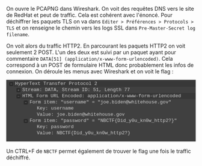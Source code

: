 On ouvre le PCAPNG dans Wireshark. On voit des requêtes DNS vers le site de RedHat et peut de traffic. Cela est cohérent avec l'énoncé. Pour déchiffrer les paquets TLS on va dans `Editer > Préférences > Protocols > TLS` et on renseigne le chemin vers les logs SSL dans `Pre-Master-Secret log filename`.

On voit alors du traffic HTTP2. En parcourant les paquets HTTP2 on voit seulement 2 POST. L'un des deux est suivi par un paquet ayant pour commentaire `DATA[51] (application/x-www-form-urlencoded)`. Cela correspond à un POST de formulaire HTML donc probablement les infos de connexion. On déroule les menus avec Wireshark et on voit le flag :

![](wireshark.png)

Un CTRL+F de `NBCTF` permet également de trouver le flag une fois le traffic déchiffré.